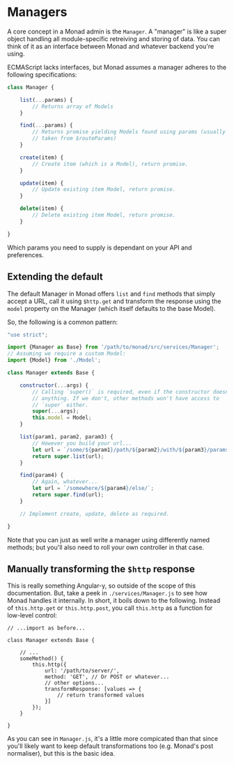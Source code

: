 # Managers
A core concept in a Monad admin is the `Manager`. A "manager" is like a super
object handling all module-specific retreiving and storing of data. You can
think of it as an interface between Monad and whatever backend you're using.

ECMAScript lacks interfaces, but Monad assumes a manager adheres to the
following specifications:

```javascript
class Manager {

    list(...params) {
        // Returns array of Models
    }

    find(...params) {
        // Returns promise yielding Models found using params (usually
        // taken from $routeParams)
    }

    create(item) {
        // Create item (which is a Model), return promise.
    }

    update(item) {
        // Update existing item Model, return promise.
    }

    delete(item) {
        // Delete existing item Model, return promise.
    }

}
```

Which params you need to supply is dependant on your API and preferences.

## Extending the default
The default Manager in Monad offers `list` and `find` methods that simply accept
a URL, call it using `$http.get` and transform the response using the `model`
property on the Manager (which itself defaults to the base Model).

So, the following is a common pattern:

```javascript
"use strict";

import {Manager as Base} from '/path/to/monad/src/services/Manager';
// Assuming we require a custom Model:
import {Model} from './Model';

class Manager extends Base {

    constructor(...args) {
        // Calling `super()` is required, even if the constructor doesn't do
        // anything. If we don't, other methods won't have access to
        // `super` either.
        super(...args);
        this.model = Model;
    }

    list(param1, param2, param3) {
        // However you build your url...
        let url = `/some/${param1}/path/${param2}/with/${param3}/params/`;
        return super.list(url);
    }

    find(param4) {
        // Again, whatever...
        let url = `/somewhere/${param4}/else/`;
        return super.find(url);
    }

    // Implement create, update, delete as required.

}
```

Note that you can just as well write a manager using differently named methods;
but you'll also need to roll your own controller in that case.

## Manually transforming the `$http` response
This is really something Angular-y, so outside of the scope of this
documentation. But, take a peek in `./services/Manager.js` to see how Monad
handles it internally. In short, it boils down to the following. Instead of
`this.http.get` or `this.http.post`, you call `this.http` as a function for
low-level control:

    // ...import as before...

    class Manager extends Base {
    
        // ...
        someMethod() {
            this.http({
                url: '/path/to/server/',
                method: 'GET', // Or POST or whatever...
                // other options...
                transformResponse: [values => {
                    // return transformed values
                }]
            });
        }

    }

As you can see in `Manager.js`, it's a little more compicated than that since
you'll likely want to keep default transformations too (e.g. Monad's post
normaliser), but this is the basic idea.

